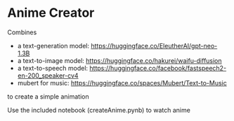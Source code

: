 

# Anime Creator

Combines 
* a text-generation model:
   https://huggingface.co/EleutherAI/gpt-neo-1.3B
* a text-to-image model:
   https://huggingface.co/hakurei/waifu-diffusion
* a text-to-speech model:
   https://huggingface.co/facebook/fastspeech2-en-200_speaker-cv4
* mubert for music:
   https://huggingface.co/spaces/Mubert/Text-to-Music

to create a simple animation


Use the included notebook (createAnime.pynb) to watch anime

